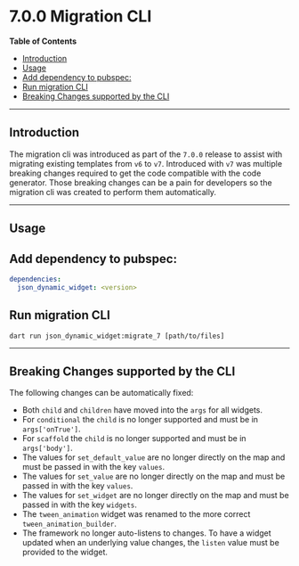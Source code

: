 # 7.0.0 Migration CLI

<!-- START doctoc generated TOC please keep comment here to allow auto update -->
<!-- DON'T EDIT THIS SECTION, INSTEAD RE-RUN doctoc TO UPDATE -->
**Table of Contents**

- [Introduction](#introduction)
- [Usage](#usage)
- [Add dependency to pubspec:](#add-dependency-to-pubspec)
- [Run migration CLI](#run-migration-cli)
- [Breaking Changes supported by the CLI](#breaking-changes-supported-by-the-cli)

<!-- END doctoc generated TOC please keep comment here to allow auto update -->

---

## Introduction

The migration cli was introduced as part of the `7.0.0` release to assist with migrating existing templates from `v6` to `v7`.  Introduced with `v7` was multiple breaking changes required to get the code compatible with the code generator.  Those breaking changes can be a pain for developers so the migration cli was created to perform them automatically.

---

## Usage

## Add dependency to pubspec:

```yaml
dependencies:
  json_dynamic_widget: <version>
```

## Run migration CLI

```shell
dart run json_dynamic_widget:migrate_7 [path/to/files]
```

---

## Breaking Changes supported by the CLI

The following changes can be automatically fixed:
  * Both `child` and `children` have moved into the `args` for all widgets.
  * For `conditional` the `child` is no longer supported and must be in `args['onTrue']`.
  * For `scaffold` the `child` is no longer supported and must be in `args['body']`.
  * The values for `set_default_value` are no longer directly on the map and must be passed in with the key `values`.
  * The values for `set_value` are no longer directly on the map and must be passed in with the key `values`.
  * The values for `set_widget` are no longer directly on the map and must be passed in with the key `widgets`.
  * The `tween_animation` widget was renamed to the more correct `tween_animation_builder`.
  * The framework no longer auto-listens to changes.  To have a widget updated when an underlying value changes, the `listen` value must be provided to the widget.